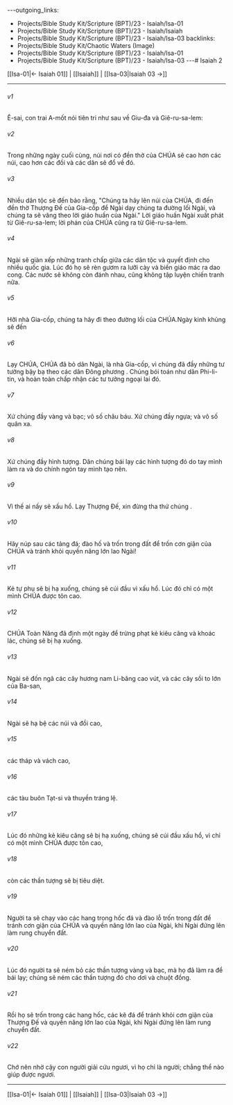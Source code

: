 ---outgoing_links:
  - Projects/Bible Study Kit/Scripture (BPT)/23 - Isaiah/Isa-01
  - Projects/Bible Study Kit/Scripture (BPT)/23 - Isaiah/Isaiah
  - Projects/Bible Study Kit/Scripture (BPT)/23 - Isaiah/Isa-03
backlinks:
  - Projects/Bible Study Kit/Chaotic Waters (Image)
  - Projects/Bible Study Kit/Scripture (BPT)/23 - Isaiah/Isa-01
  - Projects/Bible Study Kit/Scripture (BPT)/23 - Isaiah/Isa-03
---# Isaiah 2

[[Isa-01|← Isaiah 01]] | [[Isaiah]] | [[Isa-03|Isaiah 03 →]]
***



###### v1 
Ê-sai, con trai A-mốt nói tiên tri như sau về Giu-đa và Giê-ru-sa-lem: 

###### v2 
Trong những ngày cuối cùng, núi nơi có đền thờ của CHÚA sẽ cao hơn các núi, cao hơn các đồi và các dân sẽ đổ về đó. 

###### v3 
Nhiều dân tộc sẽ đến bảo rằng, "Chúng ta hãy lên núi của CHÚA, đi đến đền thờ Thượng Đế của Gia-cốp để Ngài dạy chúng ta đường lối Ngài, và chúng ta sẽ vâng theo lời giáo huấn của Ngài." Lời giáo huấn Ngài xuất phát từ Giê-ru-sa-lem; lời phán của CHÚA cũng ra từ Giê-ru-sa-lem. 

###### v4 
Ngài sẽ giàn xếp những tranh chấp giữa các dân tộc và quyết định cho nhiều quốc gia. Lúc đó họ sẽ rèn gươm ra lưỡi cày và biến giáo mác ra dao cong. Các nước sẽ không còn đánh nhau, cũng không tập luyện chiến tranh nữa. 

###### v5 
Hỡi nhà Gia-cốp, chúng ta hãy đi theo đường lối của CHÚA.Ngày kinh khủng sẽ đến 

###### v6 
Lạy CHÚA, CHÚA đã bỏ dân Ngài, là nhà Gia-cốp, vì chúng đã đầy những tư tưởng bậy bạ theo các dân Đông phương . Chúng bói toán như dân Phi-li-tin, và hoàn toàn chấp nhận các tư tưởng ngoại lai đó. 

###### v7 
Xứ chúng đầy vàng và bạc; vô số châu báu. Xứ chúng đầy ngựa; và vô số quân xa. 

###### v8 
Xứ chúng đầy hình tượng. Dân chúng bái lạy các hình tượng đó do tay mình làm ra và do chính ngón tay mình tạo nên. 

###### v9 
Vì thế ai nấy sẽ xấu hổ. Lạy Thượng Đế, xin đừng tha thứ chúng . 

###### v10 
Hãy núp sau các tảng đá; đào hố và trốn trong đất để trốn cơn giận của CHÚA và tránh khỏi quyền năng lớn lao Ngài! 

###### v11 
Kẻ tự phụ sẽ bị hạ xuống, chúng sẽ cúi đầu vì xấu hổ. Lúc đó chỉ có một mình CHÚA được tôn cao. 

###### v12 
CHÚA Toàn Năng đã định một ngày để trừng phạt kẻ kiêu căng và khoác lác, chúng sẽ bị hạ xuống. 

###### v13 
Ngài sẽ đốn ngã các cây hương nam Li-băng cao vút, và các cây sồi to lớn của Ba-san, 

###### v14 
Ngài sẽ hạ bệ các núi và đồi cao, 

###### v15 
các tháp và vách cao, 

###### v16 
các tàu buôn Tạt-si và thuyền tráng lệ. 

###### v17 
Lúc đó những kẻ kiêu căng sẽ bị hạ xuống, chúng sẽ cúi đầu xấu hổ, vì chỉ có một mình CHÚA được tôn cao, 

###### v18 
còn các thần tượng sẽ bị tiêu diệt. 

###### v19 
Người ta sẽ chạy vào các hang trong hốc đá và đào lỗ trốn trong đất để tránh cơn giận của CHÚA và quyền năng lớn lao của Ngài, khi Ngài đứng lên làm rung chuyển đất. 

###### v20 
Lúc đó người ta sẽ ném bỏ các thần tượng vàng và bạc, mà họ đã làm ra để bái lạy; chúng sẽ ném các thần tượng đó cho dơi và chuột đồng. 

###### v21 
Rồi họ sẽ trốn trong các hang hốc, các kẽ đá để tránh khỏi cơn giận của Thượng Đế và quyền năng lớn lao của Ngài, khi Ngài đứng lên làm rung chuyển đất. 

###### v22 
Chớ nên nhờ cậy con người giải cứu ngươi, vì họ chỉ là người; chẳng thể nào giúp được ngươi.

***
[[Isa-01|← Isaiah 01]] | [[Isaiah]] | [[Isa-03|Isaiah 03 →]]
